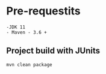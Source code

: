 # Pre-requestits
    -JDK 11
    - Maven - 3.6 +


## Project build with JUnits
``` 
mvn clean package

```
